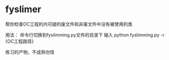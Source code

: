 # fyslimer
帮你检查OC工程的内可疑的废文件和非废文件中没有被使用的类

用法：
命令行切换到fyslimming.py文件的目录下
输入 python fyslimming.py -r {OC工程路径}


练习的产物，不成熟勿怪
